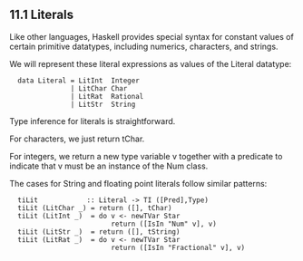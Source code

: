 ## 11.1  Literals

Like other languages, Haskell provides special syntax for constant values of certain primitive datatypes, including numerics, characters, and strings.

We will represent these literal expressions as values of the Literal datatype:

	  data Literal = LitInt  Integer
	               | LitChar Char
	               | LitRat  Rational
	               | LitStr  String

Type inference for literals is straightforward.

For characters, we just return tChar.

For integers, we return a new type variable v together with a predicate to indicate that v must be an instance of the Num class.

The cases for String and floating point literals follow similar patterns:

	  tiLit            :: Literal -> TI ([Pred],Type)
	  tiLit (LitChar _) = return ([], tChar)
	  tiLit (LitInt _)  = do v <- newTVar Star
	                         return ([IsIn "Num" v], v)
	  tiLit (LitStr _)  = return ([], tString)
	  tiLit (LitRat _)  = do v <- newTVar Star
	                         return ([IsIn "Fractional" v], v)

